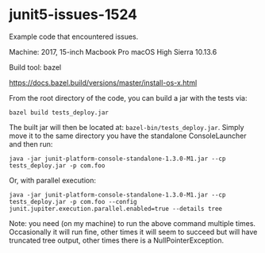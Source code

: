 # junit5-issues-1524
Example code that encountered issues.

Machine:
  2017, 15-inch Macbook Pro
  macOS High Sierra 10.13.6

Build tool:
  bazel

https://docs.bazel.build/versions/master/install-os-x.html

From the root directory of the code, you can build a jar with the tests via:
```
bazel build tests_deploy.jar
```
The built jar will then be located at: `bazel-bin/tests_deploy.jar`. Simply move it to the same directory you have the standalone ConsoleLauncher and then run:
```
java -jar junit-platform-console-standalone-1.3.0-M1.jar --cp tests_deploy.jar -p com.foo
```
Or, with parallel execution:
```
java -jar junit-platform-console-standalone-1.3.0-M1.jar --cp tests_deploy.jar -p com.foo --config junit.jupiter.execution.parallel.enabled=true --details tree
```
Note: you need (on my machine) to run the above command multiple times. Occasionally it will run fine, other times it will seem to succeed but will have truncated tree output, other times there is a NullPointerException.
